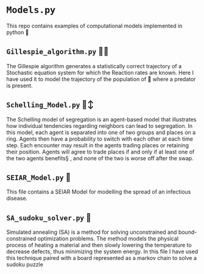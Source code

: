 # `Models.py`

This repo contains examples of computational models implemented in python 🐍


## **`Gillespie_algorithm.py`**  🐰🦊

The Gillespie algorithm generates a statistically correct trajectory of a Stochastic equation system for which the Reaction rates are known. Here I have used it to model the trajectory of the population of 🐰  where a predator is present.

## **`Schelling_Model.py`**  🕺↕️

The Schelling model of segregation is an agent-based model that illustrates how individual tendencies regarding neighbors can lead to segregation. In this model, each agent is separated into one of two groups and places on a ring. Agents then have a probability to switch with each other at each time step. Each encounter may result in the agents trading places or retaining their position. Agents will agree to trade places if and only if at least one of the two agents benefits§ , and none of the two is worse off after the swap.

##  **`SEIAR_Model.py`** 🦠

This file contains a SEIAR Model for modelling the spread of an infectious disease. 

## **`SA_sudoku_solver.py`** 🧩

Simulated annealing (SA) is a method for solving unconstrained and bound-constrained optimization problems. The method models the physical process of heating a material and then slowly lowering the temperature to decrease defects, thus minimizing the system energy. In this file I have used this technique paired with a board represented as a markov chain to solve a sudoku puzzle
